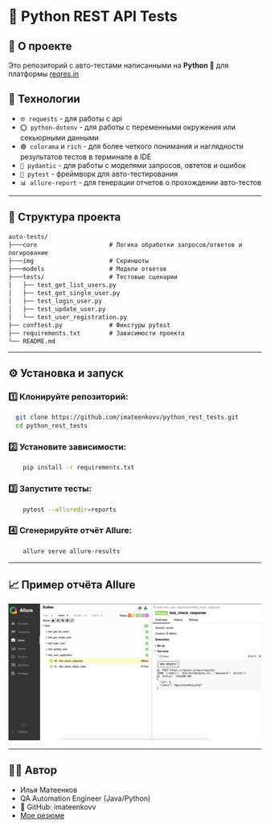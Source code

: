 # 🧪 Python REST API Tests

## 📘 О проекте

Это репозиторий с авто-тестами написанными на  **Python 🐍** для платформы [reqres.in](https://reqres.in/)


## 🚀 Технологии
- `🌐 requests` - для работы с api 
- `⭕️ python-dotenv` - для работы с переменными окружения или секьюрными данными 
- `🟢 colorama` и `rich` - для более четкого понимания и наглядности результатов тестов в терминале в IDE
- `📝 pydantic` - для работы с моделями запросов, овтетов и ошибок 
- `🧪 pytest` - фреймворк для авто-тестирования
- `📊 allure-report` - для генерации отчетов о прохождении авто-тестов

---

## 📂 Структура проекта

```
auto-tests/
├───core                    # Логика обработки запросов/ответов и логирование
├───img                     # Скриншоты 
├───models                  # Модели ответов 
├───tests/                  # Тестовые сценарии
│   ├── test_get_list_users.py
│   ├── test_get_single_user.py
│   ├── test_login_user.py
│   ├── test_update_user.py
│   └── test_user_registration.py
├── conftest.py             # Фикстуры pytest
├── requirements.txt        # Зависимости проекта
└── README.md
```
---

## ⚙️ Установка и запуск

### 1️⃣ Клонируйте репозиторий:
```bash
  git clone https://github.com/imateenkovv/python_rest_tests.git
  cd python_rest_tests
```
### 2️⃣ Установите зависимости:

```bash
    pip install -r requirements.txt
```

### 3️⃣ Запустите тесты:

```bash
    pytest --alluredir=reports
```

### 4️⃣ Сгенерируйте отчёт Allure:

```bash
    allure serve allure-results
```
---
## 📈 Пример отчёта Allure
![Отчет allure](img/img.png)

---
## 👨‍💻 Автор

- Илья Матеенков 
- QA Automation Engineer (Java/Python)
- 📎 GitHub: imateenkovv
- [Мое резюме](https://hh.ru/resume/4a1f3e52ff09c71d1e0039ed1f6f4b506b5837?hhtmFrom=resume_list)




